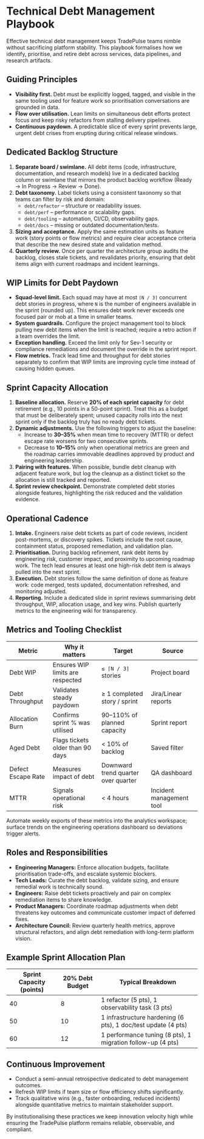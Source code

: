 # Technical Debt Management Playbook

Effective technical debt management keeps TradePulse teams nimble without
sacrificing platform stability. This playbook formalises how we identify,
prioritise, and retire debt across services, data pipelines, and research
artifacts.

## Guiding Principles

- **Visibility first.** Debt must be explicitly logged, tagged, and visible in
the same tooling used for feature work so prioritisation conversations are
grounded in data.
- **Flow over utilisation.** Lean limits on simultaneous debt efforts protect
focus and keep risky refactors from stalling delivery pipelines.
- **Continuous paydown.** A predictable slice of every sprint prevents large,
urgent debt crises from erupting during critical release windows.

## Dedicated Backlog Structure

1. **Separate board / swimlane.** All debt items (code, infrastructure,
   documentation, and research models) live in a dedicated backlog column or
   swimlane that mirrors the product backlog workflow (Ready → In Progress →
   Review → Done).
2. **Debt taxonomy.** Label tickets using a consistent taxonomy so that teams
   can filter by risk and domain:
   - `debt/refactor` – structure or readability issues.
   - `debt/perf` – performance or scalability gaps.
   - `debt/tooling` – automation, CI/CD, observability gaps.
   - `debt/docs` – missing or outdated documentation/tests.
3. **Sizing and acceptance.** Apply the same estimation units as feature work
   (story points or flow metrics) and require clear acceptance criteria that
   describe the new desired state and validation method.
4. **Quarterly review.** Once per quarter the architecture group audits the
   backlog, closes stale tickets, and revalidates priority, ensuring that
   debt items align with current roadmaps and incident learnings.

## WIP Limits for Debt Paydown

- **Squad-level limit.** Each squad may have at most `⌈N / 3⌉` concurrent debt
  stories in progress, where `N` is the number of engineers available in the
  sprint (rounded up). This ensures debt work never exceeds one focused pair or
  mob at a time in smaller teams.
- **System guardrails.** Configure the project management tool to block pulling
  new debt items when the limit is reached; require a retro action if a team
  overrides the limit.
- **Exception handling.** Exceed the limit only for Sev-1 security or
  compliance remediations and document the override in the sprint report.
- **Flow metrics.** Track lead time and throughput for debt stories separately
  to confirm that WIP limits are improving cycle time instead of causing hidden
  queues.

## Sprint Capacity Allocation

1. **Baseline allocation.** Reserve **20% of each sprint capacity** for debt
   retirement (e.g., 10 points in a 50-point sprint). Treat this as a budget
   that must be deliberately spent; unused capacity rolls into the next sprint
   only if the backlog truly has no ready debt tickets.
2. **Dynamic adjustments.** Use the following triggers to adjust the baseline:
   - Increase to **30–35%** when mean time to recovery (MTTR) or defect escape
     rate worsens for two consecutive sprints.
   - Decrease to **10–15%** only when operational metrics are green and the
     roadmap carries immovable deadlines approved by product and engineering
     leadership.
3. **Pairing with features.** When possible, bundle debt cleanup with adjacent
   feature work, but log the cleanup as a distinct ticket so the allocation is
   still tracked and reported.
4. **Sprint review checkpoint.** Demonstrate completed debt stories alongside
   features, highlighting the risk reduced and the validation evidence.

## Operational Cadence

1. **Intake.** Engineers raise debt tickets as part of code reviews, incident
   post-mortems, or discovery spikes. Tickets include the root cause,
   containment status, proposed remediation, and validation plan.
2. **Prioritisation.** During backlog refinement, rank debt items by
   engineering risk, customer impact, and proximity to upcoming roadmap work.
   The tech lead ensures at least one high-risk debt item is always pulled into
   the next sprint.
3. **Execution.** Debt stories follow the same definition of done as feature
   work: code merged, tests updated, documentation refreshed, and monitoring
   adjusted.
4. **Reporting.** Include a dedicated slide in sprint reviews summarising debt
   throughput, WIP, allocation usage, and key wins. Publish quarterly metrics to
   the engineering wiki for transparency.

## Metrics and Tooling Checklist

| Metric | Why it matters | Target | Source |
| ------ | -------------- | ------ | ------ |
| Debt WIP | Ensures WIP limits are respected | `≤ ⌈N / 3⌉` stories | Project board | 
| Debt Throughput | Validates steady paydown | ≥ 1 completed story / sprint | Jira/Linear reports |
| Allocation Burn | Confirms sprint % was utilised | 90–110% of planned capacity | Sprint report |
| Aged Debt | Flags tickets older than 90 days | < 10% of backlog | Saved filter |
| Defect Escape Rate | Measures impact of debt | Downward trend quarter over quarter | QA dashboard |
| MTTR | Signals operational risk | < 4 hours | Incident management tool |

Automate weekly exports of these metrics into the analytics workspace; surface
trends on the engineering operations dashboard so deviations trigger alerts.

## Roles and Responsibilities

- **Engineering Managers:** Enforce allocation budgets, facilitate prioritisation
  trade-offs, and escalate systemic blockers.
- **Tech Leads:** Curate the debt backlog, validate sizing, and ensure remedial
  work is technically sound.
- **Engineers:** Raise debt tickets proactively and pair on complex remediation
  items to share knowledge.
- **Product Managers:** Coordinate roadmap adjustments when debt threatens key
  outcomes and communicate customer impact of deferred fixes.
- **Architecture Council:** Review quarterly health metrics, approve structural
  refactors, and align debt remediation with long-term platform vision.

## Example Sprint Allocation Plan

| Sprint Capacity (points) | 20% Debt Budget | Typical Breakdown |
| ------------------------ | --------------- | ----------------- |
| 40 | 8 | 1 refactor (5 pts), 1 observability task (3 pts) |
| 50 | 10 | 1 infrastructure hardening (6 pts), 1 doc/test update (4 pts) |
| 60 | 12 | 1 performance tuning (8 pts), 1 migration follow-up (4 pts) |

## Continuous Improvement

- Conduct a semi-annual retrospective dedicated to debt management outcomes.
- Refresh WIP limits if team size or flow efficiency shifts significantly.
- Track qualitative wins (e.g., faster onboarding, reduced incidents) alongside
  quantitative metrics to maintain stakeholder support.

By institutionalising these practices we keep innovation velocity high while
ensuring the TradePulse platform remains reliable, observable, and compliant.
